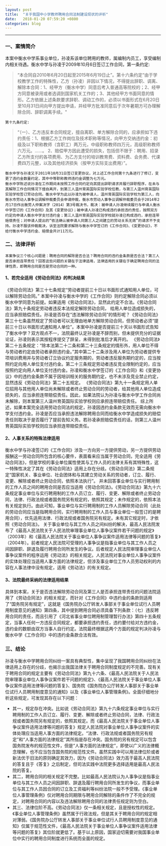 ```yaml
---
layout: post
title:  "关于我国中小学教师聘用合同法制建设现状的评析"
date:   2018-01-20 07:59:20 +0800
categories: blog
---
```




***
### 一、案情简介

本案中衡水中学系事业单位，孙凌系该单位聘用的教师，属编制内员工，享受编制内相关待遇。衡水中学与孙凌于2009年10月6日签订工作合同，第一条约定:

>“本合同自2010年6月20日起至2015年6月19日止”。第十六条约定“由于学校教学工作的特殊性，乙方（孙凌）非因以下情况，不得提出辞职、调离、解除本合同：1、经甲方（衡水中学）同意后考入普通高等院校的；2、经甲方同意被录用或者选调到国家机关工作的；3、其他经甲方书面同意的情形。乙方依据上述条款要求辞职、调动工作的，必须以书面形式在6月20日至10月31日间向甲方提出申请，并经甲方批准同意后于次年暑期方可办理解除合同、辞职调离手续。" 

    第十九条约定:

>“（一）、乙方违反本合同规定，擅自离职、单方解除合同的，应承担如下违约责任：1、根据乙方工作岗位及技术职称等情况，向甲方交纳违约金：初级及以下职称教师（含职工）两万元，中级职称教师四万元，高级职称教师六万元。……。 2、赔偿甲方因此遭受的损失，包括但不限于：聘用、招录乙方所支付的各项费用、为乙方支付的培训教育费、资料费、会务费、代课费四万元整，以及其他经济损失（按甲方实际支出费用）”。

    衡水中学与孙凌又于2011年10月31日签订变更协议，对上述工作合同第十九条进行了修订，变更了违约金数量约定，其中中等职称教师违约金调整为七万元。
    衡水中学陈述说孙凌在工作期间未按照工作合同约定向其提出辞职请求并履行辞职程序，在未与其解除工作合同情况下擅自离开，到第三人温州育英国际实验学校任教，与第三人温州育英国际实验学校签订劳动合同。衡水中学为此以孙凌为被申请人，温州育英国际实验学校为第三人，向衡水市劳动人事争议调解仲裁委员会申请仲裁，衡水市劳动人事争议调解仲裁委员会于2014年2月17日作出衡劳人仲案决字（2014）第3号裁决书，裁决：被申请人孙凌继续履行与申请人衡水中学签订的《工作合同》及其《变更协议》；被申请人孙凌已构成违约承担违约责任，按照双方约定向申请人衡水中学支付违约金；第三人温州育英国际实验学校就孙凌已构成违约，承担连带赔偿责任；对申请人提出的“依法确认被申请人同第三人之间建立的劳动关系无效”的请求不予支持。孙凌不服该仲裁裁决，诉至法院要求解除与衡水中学签订的《工作合同》、《变更协议》，不给付衡水中学违约金、赔偿金共计11万元。

### 二、法律评析

    本案争议三个核心问题是：聘用合同的解除是否合法？聘用合同的违约金条款是否合法？第三人是否承担连带责任？回答这些问题的关键在于法律适用，法律适用的关键在于确定聘用合同的法律性质，即聘用合同是否是劳动合同的一种。

#### 1、若完全适用《劳动合同法》的判决结果

《劳动合同法》第三十七条规定“劳动者提前三十日以书面形式通知用人单位，可以解除劳动合同。” 本案中孙凌与衡水中学的《工作合同》则约定解除合同必须以衡水中学同意为前提。如果适用《劳动合同法》，显然此约定不合法。《劳动合同法》第九十条规定劳动者违反本法规定解除劳动合同， 给用人单位造成损失的，应当承担赔偿责任。孙凌是否存在“违法解除劳动合同”的情形呢？《劳动合同法》第三十七条虽然规定了劳动者可以无理由地单方解除劳动合同，但劳动者必须“提前三十日以书面形式通知用人单位”。本案中孙凌是否提前三十天以书面形式告知了衡水中学？双方观点不一，法院最终认定孙凌是不辞而别，但未提供充分的证据论证，孙凌则表示其按程序提交了辞呈，未得到批准后才离开的。
《劳动合同法》第二十五条规定：“除本法第二十二条和第二十三条规定的情形外，用人单位不得与劳动者约定由劳动者承担违约金。”其中第二十二条涉及用人单位为劳动者提供专项培训费用并与劳动者订立协议约定服务期的，劳动者违反服务期约定的，应当按照约定向用人单位支付违约金。第二十三条规定劳动者违反竞业限制约定的，应当按照约定向用人单位支付违约金。孙凌和衡水中学签订的《工作合同》和《变更协议》中的违约金条款不属于因培训相关的服务期约定，也不未涉及竞业禁止约定，显然违反《劳动合同法》第二十五规定。
《劳动合同法》第九十一条规定用人单位招用与其他用人单位尚未解除或者终止劳动合同的劳动者，给其他用人单位造成损失的，应当承担连带赔偿责任。因此，如果法院认为孙凌与衡水中学工作合同尚未解除，则本案第三人温州育英国际实验学校则应承担连带赔偿责任。
综上所述，如果本案完全适用劳动合同法的规定，孙凌因违约金条款无效而无需向衡水中学支付违约金。孙凌是否应当承担违法解除聘用合同而给衡水中学造成损失的赔偿责任则取决于是否履行了提前告知义务。若孙凌承担赔偿责任的话，则第三人温州育英国际实验学校则应当承担连带赔偿责任。
#### 2、人事关系的特殊法律适用
衡水中学与孙凌签订的《工作合同》涉及一方向另一方提供劳动，另一方提供劳动报酬这一劳动合同所包含的核心要件，表面看来应当属于劳动合同，完全适用《劳动合同法》，但是学校的事业单位属性使其与工作人员的法律关系有其特殊性，这一特殊性决定了其在《劳动合同法》适用上存在分歧。《劳动合同法》第二条规定“国家机关、事业单位、社会团体和与其建立劳动关系的劳动者，订立、履行、变更、解除或者终止劳动合同，依照本法执行”。 并未回答事业单位与实行聘用制的工作人员之间的聘用合同是否应当适用《劳动合同法》。《劳动合同法》第九十六条规定事业单位与实行聘用制的工作人员订立、履行、变更、解除或者终止劳动合同，法律、行政法规或者国务院另有规定的，依照其规定；未作规定的，依照本法有关规定执行。由此可知，事业单位与实行聘用制的工作人员解除劳动合同（此处的劳动合同应当是指聘用合同，实行聘用制的工作人员与事业单位一般签订的是聘用合同），优先适用法律、行政法规或者国务院另有规定。未有其它规定时，才依照《劳动合同法》。
关于事业单位与其工作人员之间纠纷的解决，最高人民法院发布了《最高人民法院关于人民法院审理事业单位人事争议案件若干问题的规定》（2003年）和《最高人民法院关于事业单位人事争议案件适用法律等问题的答复》（2004年）。前者规定人民法院可受理的人事争议是指事业单位与其工作人员之间因辞职、辞退及履行聘用合同所发生的争议。后者规定人民法院审理事业单位人事争议案件的程序运用《劳动法》的相关规定。人民法院对事业单位人事争议案件的实体处理应当适用人事方面的法律规定，但涉及事业单位工作人员劳动权利的内容在人事法律中没有规定，适用《劳动法》的有关规定。

#### 3、法院最终采纳的法律适用结果
具体到本案，关于是否违法解除劳动合同及第三人是否承担连带责任的问题法院适用了《劳动合同法》的相关规定，而针对《工作合同》中违约金的条款则适用了“国务院另有规定”，这就是《国务院办公厅转发人事部关于事业单位试行人员聘用制度意见的通知》第四条，其中提到聘用合同必须具备下列条款：（七）违反聘用合同的责任，而且引用了《河北省事业单位聘用制管理暂行办法》第四十五条规定，当事人任何一方违反合同规定，都要承担违约责任，违约要付给对方违约金，违约金的数额由双方当事人自行约定。法院最终根据这两个方面的规定判决孙凌与衡水中学《工作合同》中的违约金条款合法有效。

### 三、结论
孙凌与衡水中学聘用合同纠纷一案具有典型性，集中呈现了我国聘用合同纠纷在法律适用上存在的分歧，也揭示出我国法律关于聘用合同制度规定的不完善。现有关于聘用合同的规定主要有《劳动合同法》第九十六条、《最高人民法院关于人民法院审理事业单位人事争议案件若干问题的规定》、《最高人民法院关于事业单位人事争议案件适用法律等问题的答复》、国务院《国务院办公厅转发人事部关于事业单位试行人员聘用制度意见的通知》以及《事业单位人事管理条例》。全面仔细地分析这些规定，可发现其存在以下问题：
* 其一，规定存在冲突。比如说《劳动合同法》第九十六条规定事业单位与实行聘用制的工作人员订立、履行、变更、解除或者终止劳动合同，法律、行政法规或者国务院另有规定的，依照其规定。而《最高人民法院关于事业单位人事争议案件适用法律等问题的答复》规定人民法院对事业单位人事争议案件的实体处理应当适用人事方面的法律规定。“法律、行政法规或者国务院另有规定”和“人事方面的法律规定”其所指是存在冲突。国务院的另有规定可以包含国务院发布的规范性文件，但是“人事方面的法律规定”，即使以广义的法律概念理解，也不应当包含国务院的规范性文件。虽然实践中可以用法律位阶或者新法优于旧法的原则确定其效力，因为《劳动合同法》效力高于最高人民法院的答复且于《答复》之后制定，但司法实践中法院更多选择适用是最高人民法院的答复。
* 其二，聘用合同的相关规定不完整。比如最高人民法院认为人事争议是指事业单位与其工作人员之间因辞职、辞退及履行聘用合同所发生的争议，而事业单位与其工作人员因合同的订立及工资福利等纠纷法院一般不予受理。《事业单位人事管理条例》仅对聘用合同期限与聘用合同解除的条件作了不完全的规定，对聘用合同的内容以及违法解除聘用合同的法律责任规定则为空白。
* 其三、法律位阶不高。《劳动合同法》仅一条相关规定，且是授权性的规定。《事业单位人事管理条例》虽然属于行政法规，但是其关于聘用合同的规定相对薄弱。《国务院办公厅转发人事部关于事业单位试行人员聘用制度意见的通知》仅属于规范性文件，《最高人民法院关于事业单位人事争议案件适用法律等问题的答复》其位阶就更低了。基于以上原因，国家迫切需要对我国事业单位中实行的聘用合同制度进行系统而全面的规定。

